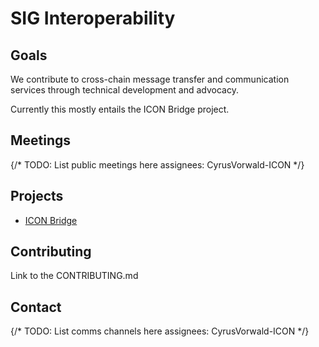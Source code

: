 
# SIG Interoperability

## Goals

We contribute to cross-chain message transfer and communication services through technical development and advocacy.

Currently this mostly entails the ICON Bridge project.

## Meetings

{/* TODO: List public meetings here assignees: CyrusVorwald-ICON */}

## Projects

- [ICON Bridge](https://github.com/icon-project/icon-bridge)

## Contributing

Link to the CONTRIBUTING.md

## Contact

{/* 
  TODO: List comms channels here
  assignees: CyrusVorwald-ICON
*/}
